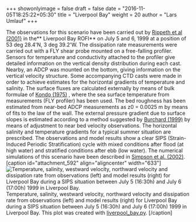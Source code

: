 +++
showonlyimage = false
draft = false
date = "2016-11-05T18:25:22+05:30"
title = "Liverpool Bay"
weight = 20
author = "Lars Umlauf"
+++

The observations for this scenario have been carried out by 
[Rippeth et al (2001}](http://journals.ametsoc.org/doi/abs/10.1175/1520-0485\(2001\)031%3C2458:TCOTDI%3E2.0.CO%3B2)
in the** Liverpool Bay ROFI** on July 5 and 6, 1999 at a position of 53 deg 
28.4'N, 3 deg 39.2'W. The dissipation rate measurements were carried out with a 
FLY shear probe mounted on a free-falling profiler. Sensors for temperature and 
conductivity attached to the profiler give detailed information on the vertical 
density distribution during each cast. Nearby, an ADCP was mounted on the 
bottom, giving information on the vertical velocity structure. Some 
accompanying CTD casts were made in order to achieve estimates for the 
horizontal gradients of temperature and salinity. The surface fluxes are 
calculated externally by means of bulk formulae of 
[Kondo (1975)](http://link.springer.com/article/10.1007/BF00232256)
, where the sea 
surface temperature from measurements (FLY profiler) has been used. The bed 
roughness has been estimated from near-bed ADCP measurements as z0 = 0.0025 m 
by means of fits to the law of the wall. The external pressure gradient due to 
surface slopes is estimated according to a method suggested by 
[Burchard (1999)](http://www.sciencedirect.com/science/article/pii/S0307904X99000086)
by means 
of adjustment to near bed velocity observations. The horizontal salinity and 
temperature gradients for a typical summer situation are prescribed. The 
observations and model results show a clear SIPS (Strain-Induced Periodic 
Stratification) cycle with mixed conditions after flood (at high water) and 
stratified conditions after ebb (low water). The numerical simulations of this 
scenario have been described in 
[Simpson et al. (2002)](http://www.sciencedirect.com/science/article/pii/S0278434302000250). 
[caption id="attachment_592" align="aligncenter" width="633"]![Temperature, salinity, westward velocity, northward velocity and dissipation rate from observations \(left\) and model results \(right\) for Liverpool Bay during a SIPS situation between July 5 \(16:30h\) and July 6 \(17:00h\) 1999 in Liverpool Bay.](/portfolio/img/liverpool_bay-633x1024.png)
Temperature, salinity, westward velocity, northward velocity and dissipation 
rate from observations (left) and model results (right) for Liverpool Bay 
during a SIPS situation between July 5 (16:30h) and July 6 (17:00h) 1999 in 
Liverpool Bay. This plot was created with 
[liverpool_bay.py](/portfolio/img/liverpool_bay.py).
[/caption]


